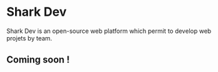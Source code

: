 
# Shark Dev

Shark Dev is an open-source web platform which permit to develop web projets by team.

## Coming soon !
